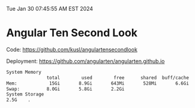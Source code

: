 Tue Jan 30 07:45:55 AM EST 2024

# Angular Ten Second Look

Code: https://github.com/kusl/angulartensecondlook

Deployment: https://github.com/angularten/angularten.github.io

```bash
System Memory
               total        used        free      shared  buff/cache   available
Mem:            15Gi       8.9Gi       643Mi       528Mi       6.6Gi       6.4Gi
Swap:          8.0Gi       5.8Gi       2.2Gi
System Storage
2.5G	.
```
```bash
